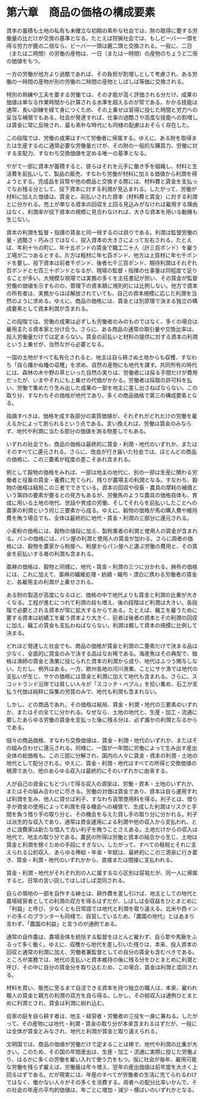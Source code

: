 # 第六章　商品の価格の構成要素

資本の蓄積も土地の私有も未確立な初期の素朴な社会では、財の取得に要する労働量の比だけが交換の基準となる。たとえば狩猟社会では、もしビーバー一頭を得る労力が鹿の二倍なら、ビーバー一頭は鹿二頭と交換される。一般に、二日（または二時間）の労働の産物は、一日（または一時間）の産物のちょうど二倍の価値をもつ。

一方の労働が他方より過酷であれば、その負担が割増しとして考慮され、ある労働の一時間の産物が別の労働の二時間の産物としばしば等価に交換される。

特別の熟練や工夫を要する労働では、その才能が高く評価される分だけ、成果の価値は単なる作業時間から計算される水準を超えるのが常である。かかる技能は通常、長い訓練を経て身につくため、その上乗せは習得に投じた時間と労力への妥当な補償でもある。社会が発達すれば、仕事の過酷さや高度な技能への割増しは賃金に常に反映され、最も素朴な時代にも同様の配慮はおそらく存在した。

この段階では、労働の成果はすべて労働者に帰属する。ゆえに、ある財を取得または生産するのに通常必要な労働量だけが、その財の一般的な購買力、労働に対する支配力、すなわち交換価値を定める唯一の基準となる。

やがて一部に資本が蓄積すると、彼らはそれを元手に働き手を組織し、材料と生活費を前払いして、製品の販売、すなわち労働が材料に加える価値から利潤を得ようとする。完成品を貨幣や他の商品と交換する際には、材料費と賃金を支払ってなお残る分として、投下資本に対する利潤が見込まれる。したがって、労働が材料に加えた価値は、賃金と、前払いされた資本（材料費と賃金）に対する利潤とに分かれる。売上が単なる資本の回収を上回る見込みがなければ雇用する理由はなく、利潤率が投下資本の規模に見合わなければ、大きな資本を用いる動機も生じない。

資本の利潤を監督・指揮の賃金と同一視するのは誤りである。利潤は監督労働の量・過酷さ・巧みさではなく、投入資本の大きさによって左右される。たとえば、年利十％の町に、年十五ポンドの賃金で職工二十人（計三百ポンド）を雇う工場が二つあるとする。片方は粗材に年七百ポンド、他方は上質材に年七千ポンドを要し、投下資本は前者千ポンド、後者七千三百ポンド、期待利潤はそれぞれ百ポンドと七百三十ポンドとなるが、現場の監督・指揮の仕事量は同程度で足りることが多い。大規模な現場では実務の多くを主任書記が担い、その賃金が監督労働の価値を示すものの、管理下の資本額に規則的には比例しない。他方で資本の所有者は、実務からほぼ解放されていても、自己の資本規模に応じた利潤を当然のように求める。ゆえに、商品の価格には、賃金とは別原理で決まる独立の構成要素として資本利潤が含まれる。

この段階では、労働の成果は必ずしも労働者のみのものではなく、多くの場合は雇用主たる資本家と分け合う。さらに、ある商品の通常の取引量や交換比率は、投入労働量だけでは定まらない。賃金の前払いと材料の提供に対する資本の利潤という上乗せが、当然ながら必要となる。

一国の土地がすべて私有化されると、地主は自ら耕さぬ土地からも収穫、すなわち「自ら播かぬ種の収穫」を求め、自然の産物にも地代を課す。共同所有の時代には、森林の木や野の草といった自然の実りは、労働者には採る手間だけが費用だったが、いまやそれにも上乗せの代価がかかる。労働者は採取の許可料を払い、労働で集めたり生み出した成果の一部を地主に差し出さねばならない。この取り分、すなわちその価格が地代であり、多くの商品価格で第三の構成要素となる。

指摘すべきは、価格を成す各部分の実質価値が、それぞれがどれだけの労働を雇えるかによって測られるという点である。言い換えれば、労働は賃金のみならず、地代や利潤に当たる部分の価値を測る物差しでもある。

いずれの社会でも、商品の価格は最終的に賃金・利潤・地代のいずれか、またはそのすべてに還元される。さらに、改良が行き届いた社会では、ほとんどの商品の価格に、この三要素が程度の差こそあれ含まれる。

例として穀物の価格をみれば、一部は地主の地代に、別の一部は生産に関わる労働者と役畜の賃金・養費に充てられ、残りが農場主の利潤となる。すなわち、穀物の価格は結局この三者でできている。資本の回収や役畜・農具の摩耗の補償という第四の要素が要るとの見方もあるが、労働馬のような農具の価格自体も、育成に用いる土地の地代、世話や育成の労働、そしてそれらを前払いしたことへの農家の利潤という同じ三要素から成る。ゆえに、穀物の価格が馬の購入費や維持費を賄う場合でも、全体は最終的に地代・賃金・利潤の三部分に還元される。

小麦粉の価格には、穀物の値段に加え、製粉業者の利潤と使用人の賃金が含まれる。パンの価格には、パン屋の利潤と使用人の賃金が加わる。さらに両者の価格には、穀物を農家から粉屋へ、粉屋からパン屋へと運ぶ労働の費用と、その賃金を前払いする者の利潤も含まれる。

亜麻の価格は、穀物と同様に、地代・賃金・利潤の三つに分かれる。麻布の価格には、これに加えて、亜麻の繊維処理・紡績・織布・漂白に携わる労働者の賃金と、各雇用主の利潤が上乗せされる。

ある財の製造が高度になるほど、価格の中で地代よりも賃金と利潤の比重が大きくなる。工程が進むにつれて利潤の段も増え、後の段階ほど利潤は大きい。各段階で必要とされる資本が常に拡大するからである。たとえば、織工を雇うために要する資本は紡績工を雇う資本より大きく、前者は後者の資本とその利潤の回収に加え、織工の賃金も支払わねばならない。利潤は概して資本の規模に比例して決まる。

どれほど発達した社会でも、商品の価格が賃金と利潤の二要素だけで決まる品は少なく、全面的に賃金のみで決する品はなお稀である。海産魚はその典型で、価格は漁師の賃金と漁業に投じられた資本の利潤から成り、地代はふつう関与しない。ただし、例外はある。一方、欧州各地の河川漁業、ことにサケ漁では地代の支払いが生じ、サケの価格には賃金と利潤に加えて地代も含まれる。さらに、スコットランド沿岸では貧しい人々が「スコッチ・ペブル」を拾い集め、石工が支払う代価は純粋に採集の労賃のみで、地代も利潤も含まれない。

しかし、どの商品であれ、その価格は結局、賃金・利潤・地代の三要素のいずれか、またはその全てに分かれる。なぜなら、土地の地代と、生産・加工・流通に要したあらゆる労働の賃金を支払った後に残る分は、必ず誰かの利潤となるからである。

個々の商品価格、すなわち交換価値は、賃金・利潤・地代のいずれか、またはその組み合わせに還元される。同様に、一国が一年間に労働によって生み出す産出全体の総価格も、この三部に分解され、国内の人々に賃金・資本の利潤・土地の地代として配分される。ゆえに、賃金・利潤・地代はすべての所得と交換価値の根源であり、他のあらゆる収入は最終的にそのいずれかに由来する。

人が自己の資金にもとづいて得る収入の源泉は、労働・資本・土地のいずれか、またはその組み合わせに尽きる。労働の対価は賃金であり、資本は自ら運用すれば利潤を生み、他人に貸せば利子、すなわち貨幣使用料を得る。利子とは、借り手が資金の使用によって利潤を得る機会への補償で、生成した利潤はリスクと手間を負う借り手の取り分と、その機会を与えた貸し手の取り分に分かれる。利子は派生的な収入であり、通常は資金運用による利潤や他の収入から支払われ、ときに浪費家は新たな借入で古い利子を賄うことさえある。土地だけからの収入は地代で、地主の取り分である。農民の所得は労働と資本の結合から生じ、土地は賃金と利潤を稼ぐための手段にすぎない。したがって、すべての租税とそれに支えられる公的収入、あらゆる俸給・年金・年賦は、最終的にこの三源泉に行き着き、賃金・利潤・地代のいずれかから、直接または間接に支払われる。

賃金・利潤・地代がそれぞれ別の人に属するなら区別は容易だが、同一人に帰属すると、日常の言い回しではしばしば混同される。

自らの領地の一部を自作する紳士は、耕作費を差し引けば、地主としての地代と農場経営者としての利潤の双方を得るはずだが、しばしば全収益をひとまとめに「利益」と呼び、少なくとも日常語では地代と利潤を取り違える。北米や西インドの多くのプランターも同様で、自営しているため、「農園の地代」とはあまり言わず、「農園の利益」と言うのが通例である。

通常の自作農は、農場全体を統括する監督をほとんど雇わず、自ら犂や馬鍬をふるって多く働く。ゆえに、収穫から地代を差し引いた残りは、本来、投入資本の回収と通常の利潤に加え、労働者兼監督としての自分の賃金も含むべきである。ところが実務では、地代の支払いと資本維持の後に残る分をひとまとめに利潤と呼び、その中に自分の賃金分を取り込むため、この場合、賃金は利潤と混同される。

材料を買い、販売に至るまで自活できる資本を持つ独立の職人は、本来、雇われ職人の賃金と親方の利潤の双方を自ら得る。しかし、その総収入は通例ひとまとめに利潤とされ、賃金は利潤に紛れ込む。

自家の庭を自ら耕す者は、地主・経営者・労働者の三役を一身に兼ねる。したがって、その産物には地代・利潤・賃金の取り分が本来含まれるはずだが、一般には全体が賃金とみなされ、地代と利潤が賃金と取り違えられる。

文明国では、商品の価値が労働だけで定まることは稀で、地代や利潤の比重が大きい。このため、その国の年間産出は、生産・加工・流通に実際に投じた労働より、はるかに多くの労働を雇い入れて使う力をもつ。仮に社会が毎年、雇用可能な労働を残らず雇えば、労働量は年々増え、翌年の産出価値は前年度を大きく上回るはずである。だが現実には、年産のすべてが労働者の生活に充てられるわけではなく、働かない人々がその多くを消費する。両者への配分比率いかんで、その社会の年産の平均的価値は、年ごとに増加・減少・横ばいのいずれかとなる。